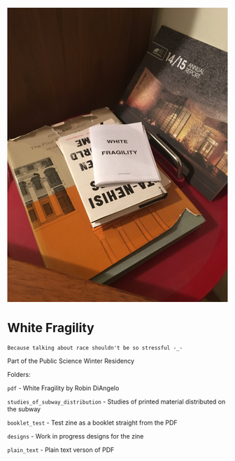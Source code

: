 ![whitefragility](white_fragility.jpg)


# White Fragility

`Because talking about race shouldn't be so stressful -_-`

Part of the Public Science Winter Residency

Folders:

`pdf` - White Fragility by Robin DiAngelo

`studies_of_subway_distribution` - Studies of printed material distributed on the subway

`booklet_test` - Test zine as a booklet straight from the PDF

`designs` - Work in progress designs for the zine

`plain_text` - Plain text verson of PDF
